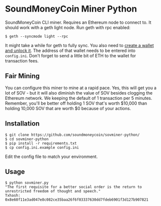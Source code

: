 # SoundMoneyCoin Miner Python

SoundMoneyCoin CLI miner. Requires an Ethereum node to connect to. It should work with a geth light node. Run geth with rpc enabled:

```
$ geth --syncmode light --rpc
```

It might take a while for geth to fully sync. You also need to [create a wallet and unlock it](https://github.com/ethereum/go-ethereum/wiki/Managing-your-accounts). The address of that wallet needs to be entered into `config.ini`. Don't forget to send a little bit of ETH to the wallet for transaction fees.

## Fair Mining 

You can configure this miner to mine at a rapid pace. Yes, this will get you a lot of SOV - but it will also diminish the value of SOV besides clogging the Ethereum network. We keeping the default of 1 transaction per 5 minutes. Remember, you'll be better off holding 1 SOV that's worth $10,000 than holding 10,000 SOV that are worth $0 because of your actions. 

## Installation

```
$ git clone https://github.com/soundmoneycoin/sovminer-python/
$ cd sovminer-python
$ pip install -r requirements.txt
$ cp config.ini.example config.ini
```

Edit the config file to match your environment.

## Usage

```
$ python sovminer.py 
"The first requisite for a better social order is the return to unrestricted freedom of thought and speech."
Txhash: 0x8e60f11e3ad047e8c082ce35baa26f6f03337630dd7fdeb6901f3d127b907821
```
